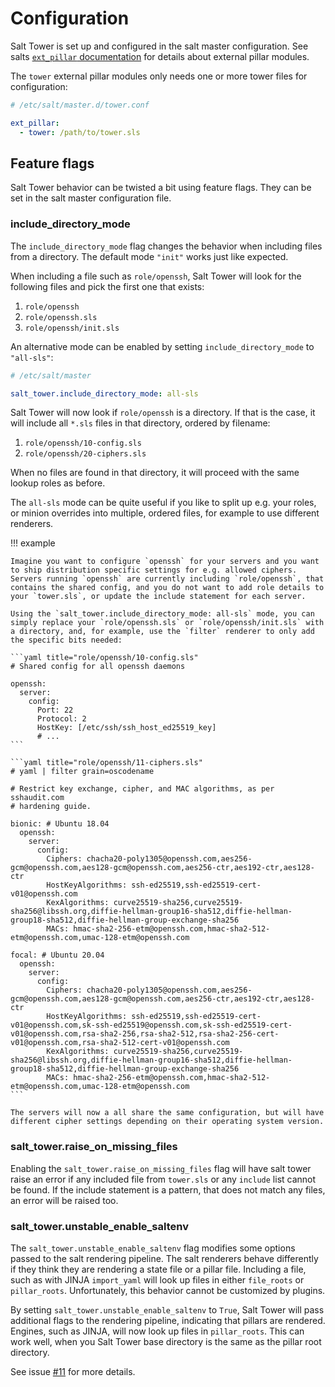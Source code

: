 # Configuration

Salt Tower is set up and configured in the salt master configuration. See salts [`ext_pillar` documentation](https://docs.saltproject.io/en/latest/topics/development/modules/external_pillars.html) for details about external pillar modules.

The `tower` external pillar modules only needs one or more tower files for configuration:

```yaml
# /etc/salt/master.d/tower.conf

ext_pillar:
  - tower: /path/to/tower.sls
```

## Feature flags

Salt Tower behavior can be twisted a bit using feature flags. They can be set in the salt master configuration file.

### include_directory_mode

The `include_directory_mode` flag changes the behavior when including files from a directory. The default mode `"init"` works just like expected.

When including a file such as `role/openssh`, Salt Tower will look for the following files and pick the first one that exists:

1. `role/openssh`
2. `role/openssh.sls`
3. `role/openssh/init.sls`

An alternative mode can be enabled by setting `include_directory_mode` to `"all-sls"`:

```yaml
# /etc/salt/master

salt_tower.include_directory_mode: all-sls
```

Salt Tower will now look if `role/openssh` is a directory. If that is the case, it will include all `*.sls` files in that directory, ordered by filename:

1. `role/openssh/10-config.sls`
2. `role/openssh/20-ciphers.sls`

When no files are found in that directory, it will proceed with the same lookup roles as before.

The `all-sls` mode can be quite useful if you like to split up e.g. your roles, or minion overrides into multiple, ordered files, for example to use different renderers.

!!! example

    Imagine you want to configure `openssh` for your servers and you want to ship distribution specific settings for e.g. allowed ciphers. Servers running `openssh` are currently including `role/openssh`, that contains the shared config, and you do not want to add role details to your `tower.sls`, or update the include statement for each server.

    Using the `salt_tower.include_directory_mode: all-sls` mode, you can simply replace your `role/openssh.sls` or `role/openssh/init.sls` with a directory, and, for example, use the `filter` renderer to only add the specific bits needed:

    ```yaml title="role/openssh/10-config.sls"
    # Shared config for all openssh daemons

    openssh:
      server:
        config:
          Port: 22
          Protocol: 2
          HostKey: [/etc/ssh/ssh_host_ed25519_key]
          # ...
    ```

    ```yaml title="role/openssh/11-ciphers.sls"
    # yaml | filter grain=oscodename

    # Restrict key exchange, cipher, and MAC algorithms, as per sshaudit.com
    # hardening guide.

    bionic: # Ubuntu 18.04
      openssh:
        server:
          config:
            Ciphers: chacha20-poly1305@openssh.com,aes256-gcm@openssh.com,aes128-gcm@openssh.com,aes256-ctr,aes192-ctr,aes128-ctr
            HostKeyAlgorithms: ssh-ed25519,ssh-ed25519-cert-v01@openssh.com
            KexAlgorithms: curve25519-sha256,curve25519-sha256@libssh.org,diffie-hellman-group16-sha512,diffie-hellman-group18-sha512,diffie-hellman-group-exchange-sha256
            MACs: hmac-sha2-256-etm@openssh.com,hmac-sha2-512-etm@openssh.com,umac-128-etm@openssh.com

    focal: # Ubuntu 20.04
      openssh:
        server:
          config:
            Ciphers: chacha20-poly1305@openssh.com,aes256-gcm@openssh.com,aes128-gcm@openssh.com,aes256-ctr,aes192-ctr,aes128-ctr
            HostKeyAlgorithms: ssh-ed25519,ssh-ed25519-cert-v01@openssh.com,sk-ssh-ed25519@openssh.com,sk-ssh-ed25519-cert-v01@openssh.com,rsa-sha2-256,rsa-sha2-512,rsa-sha2-256-cert-v01@openssh.com,rsa-sha2-512-cert-v01@openssh.com
            KexAlgorithms: curve25519-sha256,curve25519-sha256@libssh.org,diffie-hellman-group16-sha512,diffie-hellman-group18-sha512,diffie-hellman-group-exchange-sha256
            MACs: hmac-sha2-256-etm@openssh.com,hmac-sha2-512-etm@openssh.com,umac-128-etm@openssh.com
    ```

    The servers will now a all share the same configuration, but will have different cipher settings depending on their operating system version.

### salt_tower.raise_on_missing_files

Enabling the `salt_tower.raise_on_missing_files` flag will have salt tower raise an error if any included file from `tower.sls` or any `include` list cannot be found. If the include statement is a pattern, that does not match any files, an error will be raised too.

### salt_tower.unstable_enable_saltenv

The `salt_tower.unstable_enable_saltenv` flag modifies some options passed to the salt rendering pipeline. The salt renderers behave differently if they think they are rendering a state file or a pillar file. Including a file, such as with JINJA `import_yaml` will look up files in either `file_roots` or `pillar_roots`. Unfortunately, this behavior cannot be customized by plugins.

By setting `salt_tower.unstable_enable_saltenv` to `True`, Salt Tower will pass additional flags to the rendering pipeline, indicating that pillars are rendered. Engines, such as JINJA, will now look up files in `pillar_roots`. This can work well, when you Salt Tower base directory is the same as the pillar root directory.

See issue [#11](https://github.com/jgraichen/salt-tower/issues/11) for more details.
